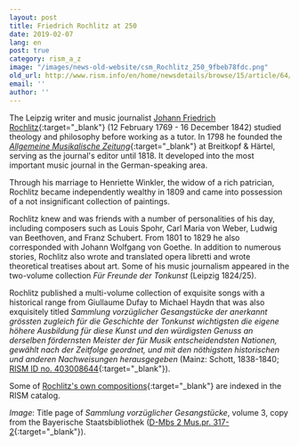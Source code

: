 ```yaml
---
layout: post
title: Friedrich Rochlitz at 250
date: 2019-02-07
lang: en
post: true
category: rism_a_z
image: "/images/news-old-website/csm_Rochlitz_250_9fbeb78fdc.png"
old_url: http://www.rism.info/en/home/newsdetails/browse/15/article/64/friedrich-rochlitz-at-250.html
email: ''
author: ''
---
```


The Leipzig writer and music journalist [Johann Friedrich Rochlitz](https://opac.rism.info/search?id=pe154394&Language=en){:target="_blank"} (12 February 1769 - 16 December 1842) studied theology and philosophy before working as a tutor. In 1798 he founded the [_Allgemeine Musikalische Zeitung_](https://digipress.digitale-sammlungen.de/calendar/newspaper/bsbmult00000037){:target="_blank"} at Breitkopf & Härtel, serving as the journal's editor until 1818. It developed into the most important music journal in the German-speaking area.

Through his marriage to Henriette Winkler, the widow of a rich patrician, Rochlitz became independently wealthy in 1809 and came into possession of a not insignificant collection of paintings.

Rochlitz knew and was friends with a number of personalities of his day, including composers such as Louis Spohr, Carl Maria von Weber, Ludwig van Beethoven, and Franz Schubert. From 1801 to 1829 he also corresponded with Johann Wolfgang von Goethe. In addition to numerous stories, Rochlitz also wrote and translated opera libretti and wrote theoretical treatises about art. Some of his music journalism appeared in the two-volume collection _Für Freunde der Tonkunst_ (Leipzig 1824/25).

Rochlitz published a multi-volume collection of exquisite songs with a historical range from Giullaume Dufay to Michael Haydn that was also exquisitely titled _Sammlung vorzüglicher Gesangstücke der anerkannt grössten zugleich für die Geschichte der Tonkunst wichtigsten die eigene höhere Ausbildung für diese Kunst und den würdigsten Genuss an derselben fördernsten Meister der für Musik entscheidendsten Nationen, gewählt nach der Zeitfolge geordnet, und mit den nöthigsten historischen und anderen Nachweisungen herausgegeben_ (Mainz: Schott, 1838-1840; [RISM ID no. 403008644](https://opac.rism.info/search?id=403008644&View=rism&Language=en){:target="_blank"}).

Some of [Rochlitz's own compositions](https://opac.rism.info/search?View=rism&author=Rochlitz+Friedrich&Language=en){:target="_blank"} are indexed in the RISM catalog.

_Image_: Title page of _Sammlung vorzüglicher Gesangstücke_, volume 3, copy from the Bayerische Staatsbibliothek ([D-Mbs 2 Mus.pr. 317-2](http://mdz-nbn-resolving.de/urn:nbn:de:bvb:12-bsb11131406-1){:target="_blank"}).